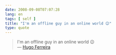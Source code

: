 ```yaml
---
date: 2008-09-08T07:07:28
lang: en
tags: [ self ]
title: "I'm an offline guy in an online world 😉"
type: quote
---
```


> I'm an offline guy in an online world 😉\
> — [Hugo Ferreira](http://ferreira.cc)


